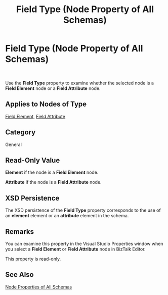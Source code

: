 ﻿---
title: Field Type (Node Property of All Schemas)
TOCTitle: Field Type (Node Property of All Schemas)
ms:assetid: 9615f4cb-c9ee-45f6-9587-89aa044485c0
ms:mtpsurl: https://msdn.microsoft.com/library/Aa577439(v=BTS.80)
ms:contentKeyID: 51529814
ms.date: 08/30/2017
mtps_version: v=BTS.80
---

# Field Type (Node Property of All Schemas)

 

Use the **Field Type** property to examine whether the selected node is a **Field Element** node or a **Field Attribute** node.

## Applies to Nodes of Type

[Field Element](field-element-node-properties.md), [Field Attribute](field-attribute-node-properties.md)

## Category

General

## Read-Only Value

**Element** if the node is a **Field Element** node.

**Attribute** if the node is a **Field Attribute** node.

## XSD Persistence

The XSD persistence of the **Field Type** property corresponds to the use of an **element** element or an **attribute** element in the schema.

## Remarks

You can examine this property in the Visual Studio Properties window when you select a **Field Element** or **Field Attribute** node in BizTalk Editor.

This property is read-only.

## See Also

[Node Properties of All Schemas](node-properties-of-all-schemas.md)

